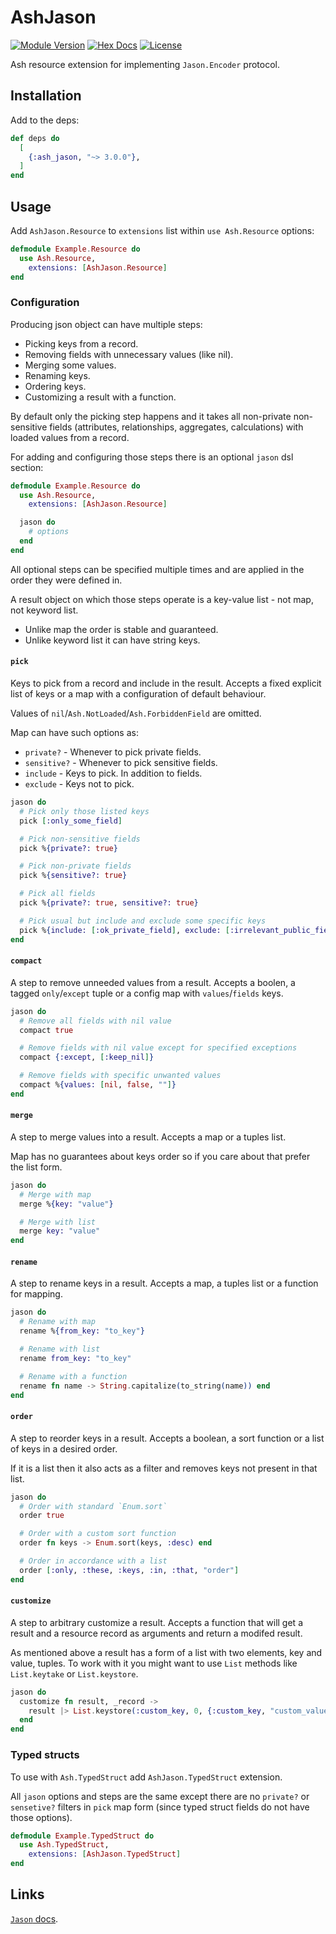 # AshJason

[![Module Version](https://img.shields.io/hexpm/v/ash_jason)](https://hex.pm/packages/ash_jason)
[![Hex Docs](https://img.shields.io/badge/hex-docs-lightgreen)](https://hexdocs.pm/ash_jason/)
[![License](https://img.shields.io/hexpm/l/ash_jason)](https://github.com/vonagam/ash_jason/blob/master/LICENSE.md)

Ash resource extension for implementing `Jason.Encoder` protocol.

## Installation

Add to the deps:

```elixir
def deps do
  [
    {:ash_jason, "~> 3.0.0"},
  ]
end
```

## Usage

Add `AshJason.Resource` to `extensions` list within `use Ash.Resource` options:

```elixir
defmodule Example.Resource do
  use Ash.Resource,
    extensions: [AshJason.Resource]
end
```

### Configuration

Producing json object can have multiple steps:
- Picking keys from a record.
- Removing fields with unnecessary values (like nil).
- Merging some values.
- Renaming keys.
- Ordering keys.
- Customizing a result with a function.

By default only the picking step happens and it takes all non-private non-sensitive fields
(attributes, relationships, aggregates, calculations) with loaded values from a record.

For adding and configuring those steps there is an optional `jason` dsl section:

```elixir
defmodule Example.Resource do
  use Ash.Resource,
    extensions: [AshJason.Resource]

  jason do
    # options
  end
end
```

All optional steps can be specified multiple times and are applied in the order they were defined in.

A result object on which those steps operate is a key-value list - not map, not keyword list.
- Unlike map the order is stable and guaranteed.
- Unlike keyword list it can have string keys.

#### `pick`

Keys to pick from a record and include in the result.
Accepts a fixed explicit list of keys or a map with a configuration of default behaviour.

Values of `nil`/`Ash.NotLoaded`/`Ash.ForbiddenField` are omitted.

Map can have such options as:
- `private?` - Whenever to pick private fields.
- `sensitive?` - Whenever to pick sensitive fields.
- `include` - Keys to pick. In addition to fields.
- `exclude` - Keys not to pick.

```elixir
jason do
  # Pick only those listed keys
  pick [:only_some_field]

  # Pick non-sensitive fields
  pick %{private?: true}

  # Pick non-private fields
  pick %{sensitive?: true}

  # Pick all fields
  pick %{private?: true, sensitive?: true}

  # Pick usual but include and exclude some specific keys
  pick %{include: [:ok_private_field], exclude: [:irrelevant_public_field]}
end
```

#### `compact`

A step to remove unneeded values from a result.
Accepts a boolen, a tagged `only`/`except` tuple or a config map with `values`/`fields` keys.

```elixir
jason do
  # Remove all fields with nil value
  compact true

  # Remove fields with nil value except for specified exceptions
  compact {:except, [:keep_nil]}

  # Remove fields with specific unwanted values
  compact %{values: [nil, false, ""]}
end
```

#### `merge`

A step to merge values into a result.
Accepts a map or a tuples list.

Map has no guarantees about keys order so if you care about that prefer the list form.

```elixir
jason do
  # Merge with map
  merge %{key: "value"}

  # Merge with list
  merge key: "value"
end
```

#### `rename`

A step to rename keys in a result.
Accepts a map, a tuples list or a function for mapping.

```elixir
jason do
  # Rename with map
  rename %{from_key: "to_key"}

  # Rename with list
  rename from_key: "to_key"

  # Rename with a function
  rename fn name -> String.capitalize(to_string(name)) end
end
```

#### `order`

A step to reorder keys in a result.
Accepts a boolean, a sort function or a list of keys in a desired order.

If it is a list then it also acts as a filter and removes keys not present in that list.

```elixir
jason do
  # Order with standard `Enum.sort`
  order true

  # Order with a custom sort function
  order fn keys -> Enum.sort(keys, :desc) end

  # Order in accordance with a list
  order [:only, :these, :keys, :in, :that, "order"]
end
```

#### `customize`

A step to arbitrary customize a result.
Accepts a function that will get a result and a resource record as arguments and return a modifed result.

As mentioned above a result has a form of a list with two elements, key and value, tuples.
To work with it you might want to use `List` methods like `List.keytake` or `List.keystore`.

```elixir
jason do
  customize fn result, _record ->
    result |> List.keystore(:custom_key, 0, {:custom_key, "custom_value"})
  end
end
```

### Typed structs

To use with `Ash.TypedStruct` add `AshJason.TypedStruct` extension.

All `jason` options and steps are the same except there are no `private?` or `sensetive?` filters in `pick` map form (since typed struct fields do not have those options).

```elixir
defmodule Example.TypedStruct do
  use Ash.TypedStruct,
    extensions: [AshJason.TypedStruct]
end
```

## Links

[`Jason` docs](https://hexdocs.pm/jason).
